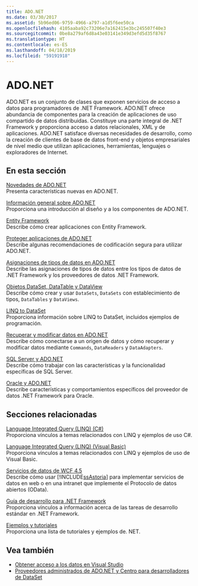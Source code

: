 ```yaml
---
title: ADO.NET
ms.date: 03/30/2017
ms.assetid: 5b96ed06-9759-4966-a797-a1d5f6ee50ca
ms.openlocfilehash: 4105aaba92c73206e7a162415e3bc245507f40e3
ms.sourcegitcommit: 0be8a279af6d8a43e03141e349d3efd5d35f8767
ms.translationtype: HT
ms.contentlocale: es-ES
ms.lasthandoff: 04/18/2019
ms.locfileid: "59191918"
---
```

# <a name="adonet"></a>ADO.NET
ADO.NET es un conjunto de clases que exponen servicios de acceso a datos para programadores de .NET Framework. ADO.NET ofrece abundancia de componentes para la creación de aplicaciones de uso compartido de datos distribuidas. Constituye una parte integral de .NET Framework y proporciona acceso a datos relacionales, XML y de aplicaciones. ADO.NET satisface diversas necesidades de desarrollo, como la creación de clientes de base de datos front-end y objetos empresariales de nivel medio que utilizan aplicaciones, herramientas, lenguajes o exploradores de Internet.  
  
## <a name="in-this-section"></a>En esta sección  
 [Novedades de ADO.NET](../../../../docs/framework/data/adonet/whats-new.md)  
 Presenta características nuevas en ADO.NET.  
  
 [Información general sobre ADO.NET](../../../../docs/framework/data/adonet/ado-net-overview.md)  
 Proporciona una introducción al diseño y a los componentes de ADO.NET.  
  
 [Entity Framework](https://go.microsoft.com/fwlink/?LinkID=213876)  
 Describe cómo crear aplicaciones con Entity Framework.  
  
 [Proteger aplicaciones de ADO.NET](../../../../docs/framework/data/adonet/securing-ado-net-applications.md)  
 Describe algunas recomendaciones de codificación segura para utilizar ADO.NET.  
  
 [Asignaciones de tipos de datos en ADO.NET](../../../../docs/framework/data/adonet/data-type-mappings-in-ado-net.md)  
 Describe las asignaciones de tipos de datos entre los tipos de datos de .NET Framework y los proveedores de datos .NET Framework.  
  
 [Objetos DataSet, DataTable y DataView](../../../../docs/framework/data/adonet/dataset-datatable-dataview/index.md)  
 Describe cómo crear y usar `DataSets`, `DataSets` con establecimiento de tipos, `DataTables` y `DataViews`.  
  
 [LINQ to DataSet](../../../../docs/framework/data/adonet/linq-to-dataset.md)  
 Proporciona información sobre LINQ to DataSet, incluidos ejemplos de programación.  
  
 [Recuperar y modificar datos en ADO.NET](../../../../docs/framework/data/adonet/retrieving-and-modifying-data.md)  
 Describe cómo conectarse a un origen de datos y cómo recuperar y modificar datos mediante `Commands`, `DataReaders` y `DataAdapters`.  
  
 [SQL Server y ADO.NET](../../../../docs/framework/data/adonet/sql/index.md)  
 Describe cómo trabajar con las características y la funcionalidad específicas de SQL Server.  
  
 [Oracle y ADO.NET](../../../../docs/framework/data/adonet/oracle-and-adonet.md)  
 Describe características y comportamientos específicos del proveedor de datos .NET Framework para Oracle.  
  
## <a name="related-sections"></a>Secciones relacionadas  
 [Language Integrated Query (LINQ) (C#)](../../../csharp/programming-guide/concepts/linq/index.md)  
 Proporciona vínculos a temas relacionados con LINQ y ejemplos de uso C#.  
  
 [Language Integrated Query (LINQ) (Visual Basic)](../../../visual-basic/programming-guide/concepts/linq/index.md)  
 Proporciona vínculos a temas relacionados con LINQ y ejemplos de uso de Visual Basic.  
  
 [Servicios de datos de WCF 4.5](../../../../docs/framework/data/wcf/index.md)  
 Describe cómo usar [!INCLUDE[ssAstoria](../../../../includes/ssastoria-md.md)] para implementar servicios de datos en web o en una intranet que implemente el Protocolo de datos abiertos (OData).  
  
 [Guía de desarrollo para .NET Framework](../../development-guide.md)  
 Proporciona vínculos a información acerca de las tareas de desarrollo estándar en .NET Framework.  
  
 [Ejemplos y tutoriales](../../../samples-and-tutorials/index.md)  
 Proporciona una lista de tutoriales y ejemplos de. NET.
  
## <a name="see-also"></a>Vea también

- [Obtener acceso a los datos en Visual Studio](/visualstudio/data-tools/accessing-data-in-visual-studio)
- [Proveedores administrados de ADO.NET y Centro para desarrolladores de DataSet](https://go.microsoft.com/fwlink/?LinkId=217917)
